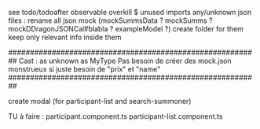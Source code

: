 
see todo/todoafter
observable overkill
$
unused imports
any/unknown
json files :
    rename all json mock (mockSummsData ? mockSumms ? mockDDragonJSONCallfblabla ? exampleModel ?)
    create folder for them
    keep only relevant info inside them


##########################################################
Cast : as unknown as MyType
Pas besoin de créer des mock.json monstrueux si juste besoin de "prix" et "name"
##########################################################


create modal (for participant-list and search-summoner)


TU à faire : 
    participant.component.ts
    participant-list.component.ts

